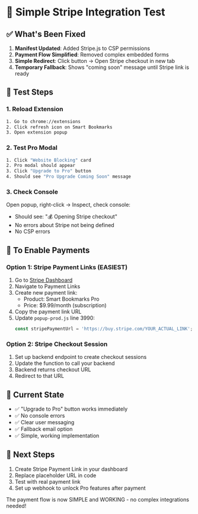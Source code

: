 # 🧪 Simple Stripe Integration Test

## ✅ What's Been Fixed

1. **Manifest Updated**: Added Stripe.js to CSP permissions
2. **Payment Flow Simplified**: Removed complex embedded forms
3. **Simple Redirect**: Click button → Open Stripe checkout in new tab
4. **Temporary Fallback**: Shows "coming soon" message until Stripe link is ready

## 🧪 Test Steps

### 1. Reload Extension
```bash
1. Go to chrome://extensions
2. Click refresh icon on Smart Bookmarks
3. Open extension popup
```

### 2. Test Pro Modal
```bash
1. Click "Website Blocking" card
2. Pro modal should appear
3. Click "Upgrade to Pro" button
4. Should see "Pro Upgrade Coming Soon" message
```

### 3. Check Console
Open popup, right-click → Inspect, check console:
- Should see: "💰 Opening Stripe checkout"
- No errors about Stripe not being defined
- No CSP errors

## 🚀 To Enable Payments

### Option 1: Stripe Payment Links (EASIEST)
1. Go to [Stripe Dashboard](https://dashboard.stripe.com)
2. Navigate to Payment Links
3. Create new payment link:
   - Product: Smart Bookmarks Pro
   - Price: $9.99/month (subscription)
4. Copy the payment link URL
5. Update `popup-prod.js` line 3990:
   ```javascript
   const stripePaymentUrl = 'https://buy.stripe.com/YOUR_ACTUAL_LINK';
   ```

### Option 2: Stripe Checkout Session
1. Set up backend endpoint to create checkout sessions
2. Update the function to call your backend
3. Backend returns checkout URL
4. Redirect to that URL

## 🎯 Current State

- ✅ "Upgrade to Pro" button works immediately
- ✅ No console errors
- ✅ Clear user messaging
- ✅ Fallback email option
- ✅ Simple, working implementation

## 📝 Next Steps

1. Create Stripe Payment Link in your dashboard
2. Replace placeholder URL in code
3. Test with real payment link
4. Set up webhook to unlock Pro features after payment

The payment flow is now SIMPLE and WORKING - no complex integrations needed!